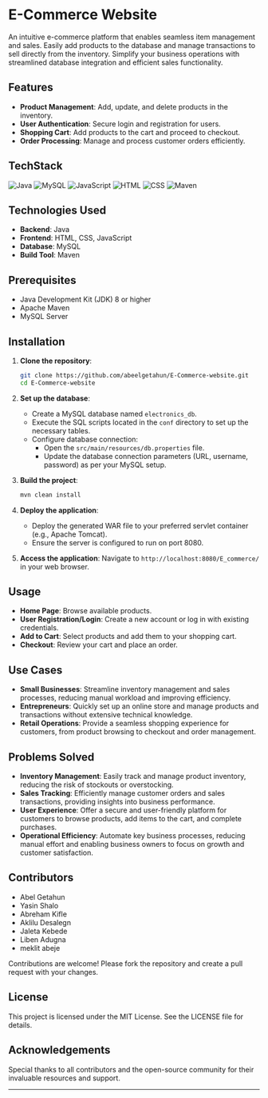 
# E-Commerce Website
An intuitive e-commerce platform that enables seamless item management and sales. Easily add products to the database and manage transactions to sell directly from the inventory. Simplify your business operations with streamlined database integration and efficient sales functionality.

## Features
- **Product Management**: Add, update, and delete products in the inventory.
- **User Authentication**: Secure login and registration for users.
- **Shopping Cart**: Add products to the cart and proceed to checkout.
- **Order Processing**: Manage and process customer orders efficiently.

## TechStack
![Java](https://img.shields.io/badge/Java-%23ED8B00.svg?style=for-the-badge&logo=openjdk&logoColor=white)
![MySQL](https://img.shields.io/badge/MySQL-%2300f.svg?style=for-the-badge&logo=mysql&logoColor=white)
![JavaScript](https://img.shields.io/badge/JavaScript-%23F7DF1E.svg?style=for-the-badge&logo=javascript&logoColor=black)
![HTML](https://img.shields.io/badge/HTML5-%23E34F26.svg?style=for-the-badge&logo=html5&logoColor=white)  ![CSS](https://img.shields.io/badge/CSS3-%231572B6.svg?style=for-the-badge&logo=css3&logoColor=white)
![Maven](https://img.shields.io/badge/Apache%20Maven-C71A36.svg?style=for-the-badge&logo=apache-maven&logoColor=white)

## Technologies Used
- **Backend**: Java
- **Frontend**: HTML, CSS, JavaScript
- **Database**: MySQL
- **Build Tool**: Maven

## Prerequisites
- Java Development Kit (JDK) 8 or higher
- Apache Maven
- MySQL Server

## Installation
1. **Clone the repository**:
   ```sh
   git clone https://github.com/abeelgetahun/E-Commerce-website.git
   cd E-Commerce-website
   ```

2. **Set up the database**:
   - Create a MySQL database named `electronics_db`.
   - Execute the SQL scripts located in the `conf` directory to set up the necessary tables.
   - Configure database connection:
     - Open the `src/main/resources/db.properties` file.
     - Update the database connection parameters (URL, username, password) as per your MySQL setup.

3. **Build the project**:
   ```sh
   mvn clean install
   ```

4. **Deploy the application**:
   - Deploy the generated WAR file to your preferred servlet container (e.g., Apache Tomcat).
   - Ensure the server is configured to run on port 8080.

5. **Access the application**:
   Navigate to `http://localhost:8080/E_commerce/` in your web browser.

## Usage
- **Home Page**: Browse available products.
- **User Registration/Login**: Create a new account or log in with existing credentials.
- **Add to Cart**: Select products and add them to your shopping cart.
- **Checkout**: Review your cart and place an order.

## Use Cases
- **Small Businesses**: Streamline inventory management and sales processes, reducing manual workload and improving efficiency.
- **Entrepreneurs**: Quickly set up an online store and manage products and transactions without extensive technical knowledge.
- **Retail Operations**: Provide a seamless shopping experience for customers, from product browsing to checkout and order management.

## Problems Solved
- **Inventory Management**: Easily track and manage product inventory, reducing the risk of stockouts or overstocking.
- **Sales Tracking**: Efficiently manage customer orders and sales transactions, providing insights into business performance.
- **User Experience**: Offer a secure and user-friendly platform for customers to browse products, add items to the cart, and complete purchases.
- **Operational Efficiency**: Automate key business processes, reducing manual effort and enabling business owners to focus on growth and customer satisfaction.

## Contributors
- Abel Getahun 
- Yasin Shalo 
- Abreham Kifle
- Aklilu Desalegn
- Jaleta Kebede
- Liben Adugna
- meklit abeje 

Contributions are welcome! Please fork the repository and create a pull request with your changes.

## License
This project is licensed under the MIT License. See the LICENSE file for details.

## Acknowledgements
Special thanks to all contributors and the open-source community for their invaluable resources and support.

---
 
